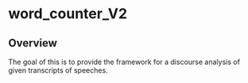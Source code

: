 # word_counter_V2
## Overview 
The goal of this is to provide the framework for a discourse analysis of given transcripts of speeches. 
